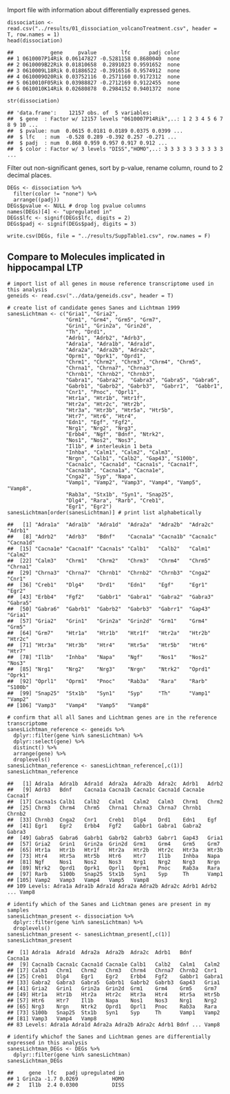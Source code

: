 Import file with information about differentially expressed genes.

    dissociation <- read.csv("../results/01_dissociation_volcanoTreatment.csv", header = T, row.names = 1)
    head(dissociation)

    ##            gene     pvalue        lfc      padj color
    ## 1 0610007P14Rik 0.06147827 -0.5281158 0.8680040  none
    ## 2 0610009B22Rik 0.01810658  0.2891023 0.9591652  none
    ## 3 0610009L18Rik 0.01886522 -0.3916516 0.9574912  none
    ## 4 0610009O20Rik 0.03752116  0.2571160 0.9172312  none
    ## 5 0610010F05Rik 0.03988827 -0.2712169 0.9122455  none
    ## 6 0610010K14Rik 0.02680878  0.2984152 0.9401372  none

    str(dissociation)

    ## 'data.frame':    12157 obs. of  5 variables:
    ##  $ gene  : Factor w/ 12157 levels "0610007P14Rik",..: 1 2 3 4 5 6 7 8 9 10 ...
    ##  $ pvalue: num  0.0615 0.0181 0.0189 0.0375 0.0399 ...
    ##  $ lfc   : num  -0.528 0.289 -0.392 0.257 -0.271 ...
    ##  $ padj  : num  0.868 0.959 0.957 0.917 0.912 ...
    ##  $ color : Factor w/ 3 levels "DISS","HOMO",..: 3 3 3 3 3 3 3 3 3 3 ...

Filter out non-significant genes, sort by p-value, rename column, round
to 2 decimal places.

    DEGs <- dissociation %>%
      filter(color != "none") %>%
      arrange((padj))
    DEGs$pvalue <- NULL # drop log pvalue columns
    names(DEGs)[4] <- "upregulated in"
    DEGs$lfc <- signif(DEGs$lfc, digits = 2)
    DEGs$padj <- signif(DEGs$padj, digits = 3)

    write.csv(DEGs, file = "../results/SuppTable1.csv", row.names = F)

Compare to Molecules implicated in hippocampal LTP
--------------------------------------------------

    # import list of all genes in mouse reference transcriptome used in this analysis
    geneids <- read.csv("../data/geneids.csv", header = T)

    # create list of candidate genes Sanes and Lichtman 1999 
    sanesLichtman <- c("Gria1", "Gria2", 
                       "Grm1", "Grm4", "Grm5", "Grm7",
                       "Grin1", "Grin2a", "Grin2d", 
                       "Th", "Drd1",
                       "Adrb1", "Adrb2", "Adrb3",
                       "Adra1a", "Adra1b", "Adra1d", 
                       "Adra2a", "Adra2b", "Adra2c",
                       "Oprm1", "Oprk1", "Oprd1",
                       "Chrm1", "Chrm2", "Chrm3", "Chrm4", "Chrm5",
                       "Chrna1", "Chrna7", "Chrna3", 
                       "Chrnb1", "Chrnb2", "Chrnb3",
                       "Gabra1", "Gabra2",  "Gabra3", "Gabra5", "Gabra6",
                       "Gabrb1", "Gabrb2", "Gabrb3",  "Gabrr1",  "Gabbr1",
                       "Cnr1", "Pnoc", "Oprl1",
                       "Htr1a", "Htr1b", "Htr1f",
                       "Htr2a", "Htr2c", "Htr2b",
                       "Htr3a", "Htr3b", "Htr5a", "Htr5b",
                       "Htr7", "Htr6", "Htr4", 
                       "Edn1", "Egf", "Fgf2",
                       "Nrg1", "Nrg2", "Nrg3",
                       "Erbb4", "Ngf", "Bdnf", "Ntrk2",
                       "Nos1", "Nos2", "Nos3",
                       "Il1b", # interleukin 1 beta
                       "Inhba", "Calm1", "Calm2", "Calm3",
                       "Nrgn", "Calb1", "Calb2", "Gap43", "S100b",
                       "Cacna1c", "Cacna1d", "Cacna1s", "Cacna1f",
                       "Cacna1b", "Cacna1a", "Cacna1e",
                       "Cnga2", "Syp", "Napa",
                       "Vamp1", "Vamp2", "Vamp3", "Vamp4", "Vamp5", "Vamp8",
                       "Rab3a", "Stx1b", "Syn1", "Snap25",
                       "Dlg4", "Rara", "Rarb", "Creb1",
                       "Egr1", "Egr2")
    sanesLichtman[order(sanesLichtman)] # print list alphabetically

    ##   [1] "Adra1a"  "Adra1b"  "Adra1d"  "Adra2a"  "Adra2b"  "Adra2c"  "Adrb1"  
    ##   [8] "Adrb2"   "Adrb3"   "Bdnf"    "Cacna1a" "Cacna1b" "Cacna1c" "Cacna1d"
    ##  [15] "Cacna1e" "Cacna1f" "Cacna1s" "Calb1"   "Calb2"   "Calm1"   "Calm2"  
    ##  [22] "Calm3"   "Chrm1"   "Chrm2"   "Chrm3"   "Chrm4"   "Chrm5"   "Chrna1" 
    ##  [29] "Chrna3"  "Chrna7"  "Chrnb1"  "Chrnb2"  "Chrnb3"  "Cnga2"   "Cnr1"   
    ##  [36] "Creb1"   "Dlg4"    "Drd1"    "Edn1"    "Egf"     "Egr1"    "Egr2"   
    ##  [43] "Erbb4"   "Fgf2"    "Gabbr1"  "Gabra1"  "Gabra2"  "Gabra3"  "Gabra5" 
    ##  [50] "Gabra6"  "Gabrb1"  "Gabrb2"  "Gabrb3"  "Gabrr1"  "Gap43"   "Gria1"  
    ##  [57] "Gria2"   "Grin1"   "Grin2a"  "Grin2d"  "Grm1"    "Grm4"    "Grm5"   
    ##  [64] "Grm7"    "Htr1a"   "Htr1b"   "Htr1f"   "Htr2a"   "Htr2b"   "Htr2c"  
    ##  [71] "Htr3a"   "Htr3b"   "Htr4"    "Htr5a"   "Htr5b"   "Htr6"    "Htr7"   
    ##  [78] "Il1b"    "Inhba"   "Napa"    "Ngf"     "Nos1"    "Nos2"    "Nos3"   
    ##  [85] "Nrg1"    "Nrg2"    "Nrg3"    "Nrgn"    "Ntrk2"   "Oprd1"   "Oprk1"  
    ##  [92] "Oprl1"   "Oprm1"   "Pnoc"    "Rab3a"   "Rara"    "Rarb"    "S100b"  
    ##  [99] "Snap25"  "Stx1b"   "Syn1"    "Syp"     "Th"      "Vamp1"   "Vamp2"  
    ## [106] "Vamp3"   "Vamp4"   "Vamp5"   "Vamp8"

    # confirm that all all Sanes and Lichtman genes are in the reference transcriptome
    sanesLichtman_reference <- geneids %>%
      dplyr::filter(gene %in% sanesLichtman) %>%
      dplyr::select(gene) %>%
      distinct() %>%
      arrange(gene) %>%
      droplevels()
    sanesLichtman_reference <- sanesLichtman_reference[,c(1)]
    sanesLichtman_reference

    ##   [1] Adra1a  Adra1b  Adra1d  Adra2a  Adra2b  Adra2c  Adrb1   Adrb2  
    ##   [9] Adrb3   Bdnf    Cacna1a Cacna1b Cacna1c Cacna1d Cacna1e Cacna1f
    ##  [17] Cacna1s Calb1   Calb2   Calm1   Calm2   Calm3   Chrm1   Chrm2  
    ##  [25] Chrm3   Chrm4   Chrm5   Chrna1  Chrna3  Chrna7  Chrnb1  Chrnb2 
    ##  [33] Chrnb3  Cnga2   Cnr1    Creb1   Dlg4    Drd1    Edn1    Egf    
    ##  [41] Egr1    Egr2    Erbb4   Fgf2    Gabbr1  Gabra1  Gabra2  Gabra3 
    ##  [49] Gabra5  Gabra6  Gabrb1  Gabrb2  Gabrb3  Gabrr1  Gap43   Gria1  
    ##  [57] Gria2   Grin1   Grin2a  Grin2d  Grm1    Grm4    Grm5    Grm7   
    ##  [65] Htr1a   Htr1b   Htr1f   Htr2a   Htr2b   Htr2c   Htr3a   Htr3b  
    ##  [73] Htr4    Htr5a   Htr5b   Htr6    Htr7    Il1b    Inhba   Napa   
    ##  [81] Ngf     Nos1    Nos2    Nos3    Nrg1    Nrg2    Nrg3    Nrgn   
    ##  [89] Ntrk2   Oprd1   Oprk1   Oprl1   Oprm1   Pnoc    Rab3a   Rara   
    ##  [97] Rarb    S100b   Snap25  Stx1b   Syn1    Syp     Th      Vamp1  
    ## [105] Vamp2   Vamp3   Vamp4   Vamp5   Vamp8  
    ## 109 Levels: Adra1a Adra1b Adra1d Adra2a Adra2b Adra2c Adrb1 Adrb2 ... Vamp8

    # identify which of the Sanes and Lichtman genes are present in my samples
    sanesLichtman_present <- dissociation %>%
      dplyr::filter(gene %in% sanesLichtman) %>%
      droplevels()
    sanesLichtman_present <- sanesLichtman_present[,c(1)]
    sanesLichtman_present

    ##  [1] Adra1a  Adra1d  Adra2a  Adra2b  Adra2c  Adrb1   Bdnf    Cacna1a
    ##  [9] Cacna1b Cacna1c Cacna1d Cacna1e Calb1   Calb2   Calm1   Calm2  
    ## [17] Calm3   Chrm1   Chrm2   Chrm3   Chrm4   Chrna7  Chrnb2  Cnr1   
    ## [25] Creb1   Dlg4    Egr1    Egr2    Erbb4   Fgf2    Gabbr1  Gabra1 
    ## [33] Gabra2  Gabra3  Gabra5  Gabrb1  Gabrb2  Gabrb3  Gap43   Gria1  
    ## [41] Gria2   Grin1   Grin2a  Grin2d  Grm1    Grm4    Grm5    Grm7   
    ## [49] Htr1a   Htr1b   Htr2a   Htr2c   Htr3a   Htr4    Htr5a   Htr5b  
    ## [57] Htr6    Htr7    Il1b    Napa    Nos1    Nos3    Nrg1    Nrg2   
    ## [65] Nrg3    Nrgn    Ntrk2   Oprd1   Oprl1   Pnoc    Rab3a   Rara   
    ## [73] S100b   Snap25  Stx1b   Syn1    Syp     Th      Vamp1   Vamp2  
    ## [81] Vamp3   Vamp4   Vamp8  
    ## 83 Levels: Adra1a Adra1d Adra2a Adra2b Adra2c Adrb1 Bdnf ... Vamp8

    # identify whichof the Sanes and Lichtman genes are differentially expressed in this analysis
    sanesLichtman_DEGs <- DEGs %>%
      dplyr::filter(gene %in% sanesLichtman)
    sanesLichtman_DEGs

    ##     gene  lfc   padj upregulated in
    ## 1 Grin2a -1.7 0.0269           HOMO
    ## 2   Il1b  2.4 0.0300           DISS
